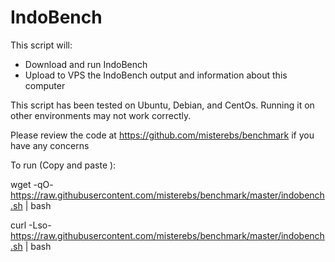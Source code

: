 # IndoBench

This script will:
  * Download and run IndoBench
  * Upload to VPS the IndoBench output and information about this computer

This script has been tested on Ubuntu, Debian, and CentOs.  Running it on other environments may not work correctly.

Please review the code at https://github.com/misterebs/benchmark if you have any concerns

To run (Copy and paste ):

wget -qO- https://raw.githubusercontent.com/misterebs/benchmark/master/indobench.sh | bash

curl -Lso- https://raw.githubusercontent.com/misterebs/benchmark/master/indobench.sh | bash
